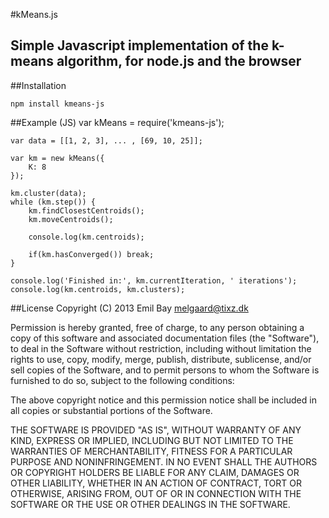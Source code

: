 #kMeans.js

Simple Javascript implementation of the k-means algorithm, for node.js and the browser
-------------

##Installation

    npm install kmeans-js

##Example (JS)
    var kMeans = require('kmeans-js');

    var data = [[1, 2, 3], ... , [69, 10, 25]];

    var km = new kMeans({
        K: 8
    });

    km.cluster(data);
    while (km.step()) {
        km.findClosestCentroids();
        km.moveCentroids();

        console.log(km.centroids);

        if(km.hasConverged()) break;
    }

    console.log('Finished in:', km.currentIteration, ' iterations');
    console.log(km.centroids, km.clusters);

##License
Copyright (C) 2013 Emil Bay <melgaard@tixz.dk>

Permission is hereby granted, free of charge, to any person obtaining a copy of this software and associated documentation files (the "Software"), to deal in the Software without restriction, including without limitation the rights to use, copy, modify, merge, publish, distribute, sublicense, and/or sell copies of the Software, and to permit persons to whom the Software is furnished to do so, subject to the following conditions:

The above copyright notice and this permission notice shall be included in all copies or substantial portions of the Software.

THE SOFTWARE IS PROVIDED "AS IS", WITHOUT WARRANTY OF ANY KIND, EXPRESS OR IMPLIED, INCLUDING BUT NOT LIMITED TO THE WARRANTIES OF MERCHANTABILITY, FITNESS FOR A PARTICULAR PURPOSE AND NONINFRINGEMENT. IN NO EVENT SHALL THE AUTHORS OR COPYRIGHT HOLDERS BE LIABLE FOR ANY CLAIM, DAMAGES OR OTHER LIABILITY, WHETHER IN AN ACTION OF CONTRACT, TORT OR OTHERWISE, ARISING FROM, OUT OF OR IN CONNECTION WITH THE SOFTWARE OR THE USE OR OTHER DEALINGS IN THE SOFTWARE.
